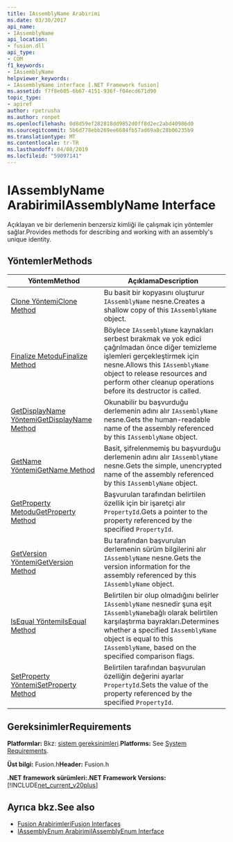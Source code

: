 ```yaml
---
title: IAssemblyName Arabirimi
ms.date: 03/30/2017
api_name:
- IAssemblyName
api_location:
- fusion.dll
api_type:
- COM
f1_keywords:
- IAssemblyName
helpviewer_keywords:
- IAssemblyName interface [.NET Framework fusion]
ms.assetid: f7f8e605-6b67-4151-936f-f04ecd671d90
topic_type:
- apiref
author: rpetrusha
ms.author: ronpet
ms.openlocfilehash: 0d8d59ef282818dd9852d0ff8d2ec2abd40986d0
ms.sourcegitcommit: 5b6d778ebb269ee6684fb57ad69a8c28b06235b9
ms.translationtype: MT
ms.contentlocale: tr-TR
ms.lasthandoff: 04/08/2019
ms.locfileid: "59097141"
---
```

# <a name="iassemblyname-interface"></a><span data-ttu-id="e1652-102">IAssemblyName Arabirimi</span><span class="sxs-lookup"><span data-stu-id="e1652-102">IAssemblyName Interface</span></span>
<span data-ttu-id="e1652-103">Açıklayan ve bir derlemenin benzersiz kimliği ile çalışmak için yöntemler sağlar.</span><span class="sxs-lookup"><span data-stu-id="e1652-103">Provides methods for describing and working with an assembly's unique identity.</span></span>  
  
## <a name="methods"></a><span data-ttu-id="e1652-104">Yöntemler</span><span class="sxs-lookup"><span data-stu-id="e1652-104">Methods</span></span>  
  
|<span data-ttu-id="e1652-105">Yöntem</span><span class="sxs-lookup"><span data-stu-id="e1652-105">Method</span></span>|<span data-ttu-id="e1652-106">Açıklama</span><span class="sxs-lookup"><span data-stu-id="e1652-106">Description</span></span>|  
|------------|-----------------|  
|[<span data-ttu-id="e1652-107">Clone Yöntemi</span><span class="sxs-lookup"><span data-stu-id="e1652-107">Clone Method</span></span>](../../../../docs/framework/unmanaged-api/fusion/iassemblyname-clone-method.md)|<span data-ttu-id="e1652-108">Bu basit bir kopyasını oluşturur `IAssemblyName` nesne.</span><span class="sxs-lookup"><span data-stu-id="e1652-108">Creates a shallow copy of this `IAssemblyName` object.</span></span>|  
|[<span data-ttu-id="e1652-109">Finalize Metodu</span><span class="sxs-lookup"><span data-stu-id="e1652-109">Finalize Method</span></span>](../../../../docs/framework/unmanaged-api/fusion/iassemblyname-finalize-method.md)|<span data-ttu-id="e1652-110">Böylece `IAssemblyName` kaynakları serbest bırakmak ve yok edici çağrılmadan önce diğer temizleme işlemleri gerçekleştirmek için nesne.</span><span class="sxs-lookup"><span data-stu-id="e1652-110">Allows this `IAssemblyName` object to release resources and perform other cleanup operations before its destructor is called.</span></span>|  
|[<span data-ttu-id="e1652-111">GetDisplayName Yöntemi</span><span class="sxs-lookup"><span data-stu-id="e1652-111">GetDisplayName Method</span></span>](../../../../docs/framework/unmanaged-api/fusion/iassemblyname-getdisplayname-method.md)|<span data-ttu-id="e1652-112">Okunabilir bu başvurduğu derlemenin adını alır `IAssemblyName` nesne.</span><span class="sxs-lookup"><span data-stu-id="e1652-112">Gets the human-readable name of the assembly referenced by this `IAssemblyName` object.</span></span>|  
|[<span data-ttu-id="e1652-113">GetName Yöntemi</span><span class="sxs-lookup"><span data-stu-id="e1652-113">GetName Method</span></span>](../../../../docs/framework/unmanaged-api/fusion/iassemblyname-getname-method.md)|<span data-ttu-id="e1652-114">Basit, şifrelenmemiş bu başvurduğu derlemenin adını alır `IAssemblyName` nesne.</span><span class="sxs-lookup"><span data-stu-id="e1652-114">Gets the simple, unencrypted name of the assembly referenced by this `IAssemblyName` object.</span></span>|  
|[<span data-ttu-id="e1652-115">GetProperty Metodu</span><span class="sxs-lookup"><span data-stu-id="e1652-115">GetProperty Method</span></span>](../../../../docs/framework/unmanaged-api/fusion/iassemblyname-getproperty-method.md)|<span data-ttu-id="e1652-116">Başvurulan tarafından belirtilen özellik için bir işaretçi alır `PropertyId`.</span><span class="sxs-lookup"><span data-stu-id="e1652-116">Gets a pointer to the property referenced by the specified `PropertyId`.</span></span>|  
|[<span data-ttu-id="e1652-117">GetVersion Yöntemi</span><span class="sxs-lookup"><span data-stu-id="e1652-117">GetVersion Method</span></span>](../../../../docs/framework/unmanaged-api/fusion/iassemblyname-getversion-method.md)|<span data-ttu-id="e1652-118">Bu tarafından başvurulan derlemenin sürüm bilgilerini alır `IAssemblyName` nesne.</span><span class="sxs-lookup"><span data-stu-id="e1652-118">Gets the version information for the assembly referenced by this `IAssemblyName` object.</span></span>|  
|[<span data-ttu-id="e1652-119">IsEqual Yöntemi</span><span class="sxs-lookup"><span data-stu-id="e1652-119">IsEqual Method</span></span>](../../../../docs/framework/unmanaged-api/fusion/iassemblyname-isequal-method.md)|<span data-ttu-id="e1652-120">Belirtilen bir olup olmadığını belirler `IAssemblyName` nesnedir şuna eşit `IAssemblyName`bağlı olarak belirtilen karşılaştırma bayrakları.</span><span class="sxs-lookup"><span data-stu-id="e1652-120">Determines whether a specified `IAssemblyName` object is equal to this `IAssemblyName`, based on the specified comparison flags.</span></span>|  
|[<span data-ttu-id="e1652-121">SetProperty Yöntemi</span><span class="sxs-lookup"><span data-stu-id="e1652-121">SetProperty Method</span></span>](../../../../docs/framework/unmanaged-api/fusion/iassemblyname-setproperty-method.md)|<span data-ttu-id="e1652-122">Belirtilen tarafından başvurulan özelliğin değerini ayarlar `PropertyId`.</span><span class="sxs-lookup"><span data-stu-id="e1652-122">Sets the value of the property referenced by the specified `PropertyId`.</span></span>|  
  
## <a name="requirements"></a><span data-ttu-id="e1652-123">Gereksinimler</span><span class="sxs-lookup"><span data-stu-id="e1652-123">Requirements</span></span>  
 <span data-ttu-id="e1652-124">**Platformlar:** Bkz: [sistem gereksinimleri](../../../../docs/framework/get-started/system-requirements.md).</span><span class="sxs-lookup"><span data-stu-id="e1652-124">**Platforms:** See [System Requirements](../../../../docs/framework/get-started/system-requirements.md).</span></span>  
  
 <span data-ttu-id="e1652-125">**Üst bilgi:** Fusion.h</span><span class="sxs-lookup"><span data-stu-id="e1652-125">**Header:** Fusion.h</span></span>  
  
 **<span data-ttu-id="e1652-126">.NET framework sürümleri:</span><span class="sxs-lookup"><span data-stu-id="e1652-126">.NET Framework Versions:</span></span>** [!INCLUDE[net_current_v20plus](../../../../includes/net-current-v20plus-md.md)]  
  
## <a name="see-also"></a><span data-ttu-id="e1652-127">Ayrıca bkz.</span><span class="sxs-lookup"><span data-stu-id="e1652-127">See also</span></span>

- [<span data-ttu-id="e1652-128">Fusion Arabirimleri</span><span class="sxs-lookup"><span data-stu-id="e1652-128">Fusion Interfaces</span></span>](../../../../docs/framework/unmanaged-api/fusion/fusion-interfaces.md)
- [<span data-ttu-id="e1652-129">IAssemblyEnum Arabirimi</span><span class="sxs-lookup"><span data-stu-id="e1652-129">IAssemblyEnum Interface</span></span>](../../../../docs/framework/unmanaged-api/fusion/iassemblyenum-interface.md)
